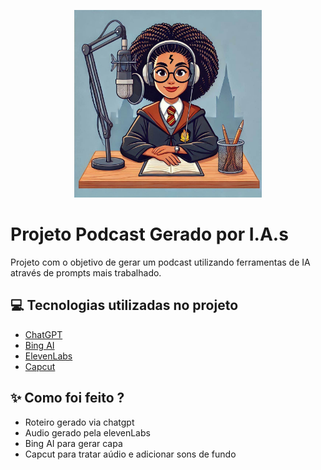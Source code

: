 <p align="center">
<img 
    src="https://github.com/SuzaneAlves/prompts-for-podcast-generate-by-ia/blob/main/Capa-podcast.jpg"
    width="300"
/>


# Projeto Podcast Gerado por I.A.s

Projeto com o objetivo de gerar um podcast utilizando ferramentas de IA através de prompts mais trabalhado.

## 💻 Tecnologias utilizadas no projeto

- [ChatGPT](https://chat.openai.com/) 
- [Bing AI](https://www.bing.com/images/create)
- [ElevenLabs](https://beta.elevenlabs.io/)
- [Capcut](https://www.capcut.com/pt-br/)

## ✨ Como foi feito ?

- Roteiro gerado via chatgpt
- Audio gerado pela elevenLabs
- Bing AI para gerar capa
- Capcut para tratar aúdio e adicionar sons de fundo

